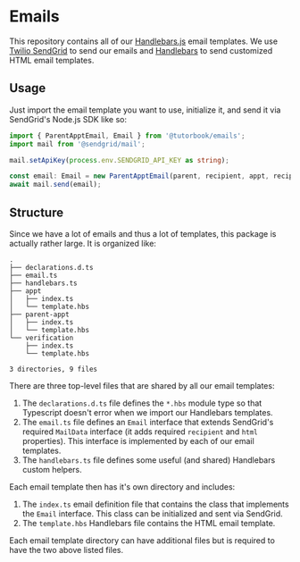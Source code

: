 # Emails

This repository contains all of our [Handlebars.js](https://handlebarsjs.com)
email templates. We use [Twilio SendGrid](https://sendgrid.com) to send our
emails and [Handlebars](https://handlebarsjs.org) to send customized HTML email
templates.

## Usage

Just import the email template you want to use, initialize it, and send it via
SendGrid's Node.js SDK like so:

```typescript
import { ParentApptEmail, Email } from '@tutorbook/emails';
import mail from '@sendgrid/mail';

mail.setApiKey(process.env.SENDGRID_API_KEY as string);

const email: Email = new ParentApptEmail(parent, recipient, appt, recipients);
await mail.send(email);
```

## Structure

Since we have a lot of emails and thus a lot of templates, this package is
actually rather large. It is organized like:

```
.
├── declarations.d.ts
├── email.ts
├── handlebars.ts
├── appt
│   ├── index.ts
│   └── template.hbs
├── parent-appt
│   ├── index.ts
│   └── template.hbs
└── verification
    ├── index.ts
    └── template.hbs

3 directories, 9 files
```

There are three top-level files that are shared by all our email templates:

1. The `declarations.d.ts` file defines the `*.hbs` module type so that
   Typescript doesn't error when we import our Handlebars templates.
2. The `email.ts` file defines an `Email` interface that extends SendGrid's
   required `MailData` interface (it adds required `recipient` and `html`
   properties). This interface is implemented by each of our email templates.
3. The `handlebars.ts` file defines some useful (and shared) Handlebars custom
   helpers.

Each email template then has it's own directory and includes:

1. The `index.ts` email definition file that contains the class that implements
   the `Email` interface. This class can be initialized and sent via SendGrid.
2. The `template.hbs` Handlebars file contains the HTML email template.

Each email template directory can have additional files but is required to have
the two above listed files.

